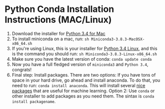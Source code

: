 # Python Conda Installation Instructions (MAC/Linux)


1. Download the installer for [Python 3.4 for Mac](http://repo.continuum.io/miniconda/Miniconda3-3.8.3-MacOSX-x86_64.sh)
2. To install miniconda on a mac, run: `sh Miniconda3-3.8.3-MacOSX-x86_64.sh`
3. If you're using Linux, this is your installer for [Python 3.4 Linux](http://repo.continuum.io/miniconda/Miniconda3-3.8.3-Linux-x86_64.sh), and this is the command you should run: `sh Miniconda3-3.8.3-Linux-x86_64.sh`
3. Make sure you have the latest version of conda: `conda update conda`
4. Now you have a full fledged version of `miniconda3` and `Python 3.4`, congrats!
5. Final step: Install packages. There are two options: If you have tons of space in your hard drive, go ahead and install anaconda. To do that, you need to run: `conda install anaconda`. This will install several [nice packages](http://docs.continuum.io/anaconda/pkg-docs.html) that are useful for machine learning. Option 2: Use `conda` or other installer to add packages as you need them. The sintax is `conda install packagename`.

